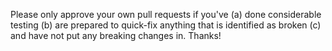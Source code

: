 Please only approve your own pull requests if you've (a) done considerable testing (b) are prepared to quick-fix anything that is identified as broken 
(c) and have not put any breaking changes in. Thanks!

